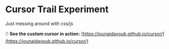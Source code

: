 # Cursor Trail Experiment

Just messing around with css/js

🖱️ **See the custom cursor in action:** [https://jounaidayoub.github.io/cursor/](https://jounaidayoub.github.io/cursor/)
